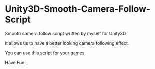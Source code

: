 # Unity3D-Smooth-Camera-Follow-Script

Smooth camera follow script written by myself for Unity3D

It allows us to have a better looking camera following effect. 

You can use this script for your games.

Have Fun!
